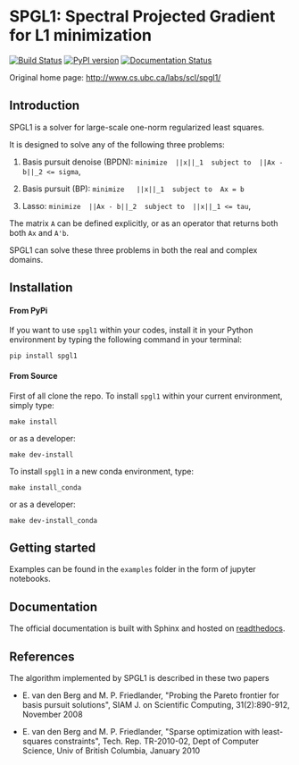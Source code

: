 # SPGL1: Spectral Projected Gradient for L1 minimization
[![Build Status](https://travis-ci.org/drrelyea/spgl1.svg?branch=master)](https://travis-ci.org/drrelyea/spgl1)
[![PyPI version](https://badge.fury.io/py/spgl1.svg)](https://badge.fury.io/py/spgl1)
[![Documentation Status](https://readthedocs.org/projects/spgl1/badge/?version=latest)](https://spgl1.readthedocs.io/en/latest/?badge=latest)

Original home page: http://www.cs.ubc.ca/labs/scl/spgl1/

## Introduction
SPGL1 is a solver for large-scale one-norm
regularized least squares.

It is designed to solve any of the following three problems:

1. Basis pursuit denoise (BPDN):
   ``minimize  ||x||_1  subject to  ||Ax - b||_2 <= sigma``,

2. Basis pursuit (BP):
   ``minimize   ||x||_1  subject to  Ax = b``
 
3. Lasso:
   ``minimize  ||Ax - b||_2  subject to  ||x||_1 <= tau``,

The matrix ``A`` can be defined explicitly, or as an operator
that returns both both ``Ax`` and ``A'b``.

SPGL1 can solve these three problems in both the real and complex domains.

## Installation

#### From PyPi

If you want to use ``spgl1`` within your codes, install it in your
Python environment by typing the following command in your terminal:

```
pip install spgl1
```

#### From Source

First of all clone the repo. To install ``spgl1`` within your current
environment, simply type:
```
make install
```
or as a developer:
```
make dev-install
```

To install ``spgl1`` in a new conda environment, type:
```
make install_conda
```
or as a developer:
```
make dev-install_conda
```


## Getting started
Examples can be found in the ``examples`` folder in the form of
jupyter notebooks.

## Documentation
The official documentation is built with Sphinx and hosted on
[readthedocs](https://spgl1.readthedocs.io/en/latest/).


## References

The algorithm implemented by SPGL1 is described in these two papers

- E. van den Berg and M. P. Friedlander, "Probing the Pareto frontier
  for basis pursuit solutions", SIAM J. on Scientific Computing,
  31(2):890-912, November 2008

- E. van den Berg and M. P. Friedlander, "Sparse optimization with
  least-squares constraints", Tech. Rep. TR-2010-02, Dept of Computer
  Science, Univ of British Columbia, January 2010
